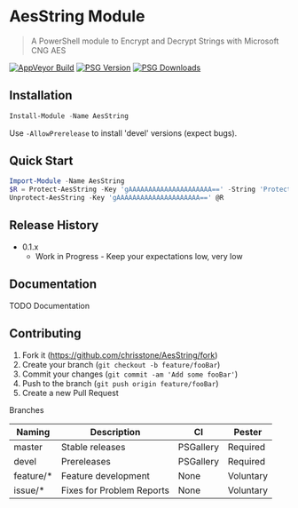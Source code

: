 # AesString Module
> A PowerShell module to Encrypt and Decrypt Strings with Microsoft CNG AES

[![AppVeyor Build][appv-b-img]][appv-url]
[![PSG Version][psg-v-img]][psg-url]
[![PSG Downloads][psg-dt-img]][psg-url]


## Installation

```powershell
Install-Module -Name AesString
```

Use `-AllowPrerelease` to install 'devel' versions (expect bugs).


## Quick Start

```powershell
Import-Module -Name AesString
$R = Protect-AesString -Key 'gAAAAAAAAAAAAAAAAAAAAA==' -String 'Protect this string.'
Unprotect-AesString -Key 'gAAAAAAAAAAAAAAAAAAAAA==' @R
```


## Release History

* 0.1.x
    * Work in Progress - Keep your expectations low, very low


## Documentation

TODO Documentation


## Contributing

1. Fork it (<https://github.com/chrisstone/AesString/fork>)
2. Create your branch (`git checkout -b feature/fooBar`)
3. Commit your changes (`git commit -am 'Add some fooBar'`)
4. Push to the branch (`git push origin feature/fooBar`)
5. Create a new Pull Request

Branches

| Naming    | Description               | CI        | Pester    |
|-----------|---------------------------|-----------|-----------|
| master    | Stable releases           | PSGallery | Required  |
| devel     | Prereleases               | PSGallery | Required  |
| feature/* | Feature development       | None      | Voluntary |
| issue/*   | Fixes for Problem Reports | None      | Voluntary |


<!-- Defines -->
[appv-b-img]:	https://img.shields.io/appveyor/build/chrisstone/AesString.svg
[appv-url]:		https://ci.appveyor.com/project/chrisstone/aesstring
[psg-v-img]:	https://img.shields.io/powershellgallery/v/AesString.svg
[psg-dt-img]:	https://img.shields.io/powershellgallery/dt/AesString.svg
[psg-url]:		https://www.powershellgallery.com/packages/AesString

